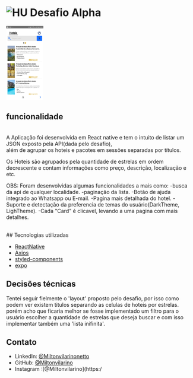 # <img src="https://avatars1.githubusercontent.com/u/7063040?v=4&s=200.jpg" alt="HU" width="24" /> Desafio Alpha

<img src="./alpha-challenge/src/assets/ex1.jpg" alt="Challange accepted" width="100" height="200" />

## funcionalidade
<br>
A Aplicação foi desenvolvida em React native e tem o intuito de listar um JSON exposto pela API(dada pelo desafio), <br>
além de agrupar os hoteis e pacotes em sessões separadas por títulos.

Os Hoteis são agrupados pela quantidade de estrelas em ordem decrescente e contam
informações como preço, descrição, localização e etc.

OBS: Foram desenvolvidas algumas funcionalidades a mais como:
-busca da api de qualquer localidade.
-paginação da lista.
-Botão de ajuda integrado ao Whatsapp ou E-mail.
-Pagina mais detalhada do hotel.
-Suporte e detectação da preferencia de temas do usuário(DarkTheme, LighTheme).
-Cada "Card" é clicavel, levando a uma pagina com mais detalhes.

<br>
## Tecnologias utilizadas

- [ReactNative](https://reactnative.dev/)
- [Axios](https://github.com/axios/axios#axios)
- [styled-components](https://styled-components.com/)
- [expo](https://expo.io/)

## Decisões técnicas

Tentei seguir fielmente o 'layout' proposto pelo desafio, por isso como podem ver
existem titulos separando as celulas de hoteis por estrelas. porém acho que ficaria melhor
se fosse implementado um filtro para o usuário escolher a quantidade de estrelas que deseja buscar
e com isso implementar também uma 'lista inifinita'.

## Contato

- LinkedIn: [@Miltonvilarinonetto](https://www.linkedin.com/miltonvilarinonetto/)
- GitHub: [@Miltonvilarino](https://github.com/Miltonvilarino)
- Instagram :[@Miltonvilarino](https:/
